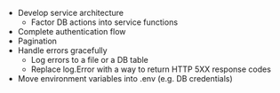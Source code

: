 - Develop service architecture
  - Factor DB actions into service functions
- Complete authentication flow
- Pagination
- Handle errors gracefully
  - Log errors to a file or a DB table
  - Replace log.Error with a way to return HTTP 5XX response codes
- Move environment variables into .env (e.g. DB credentials)
